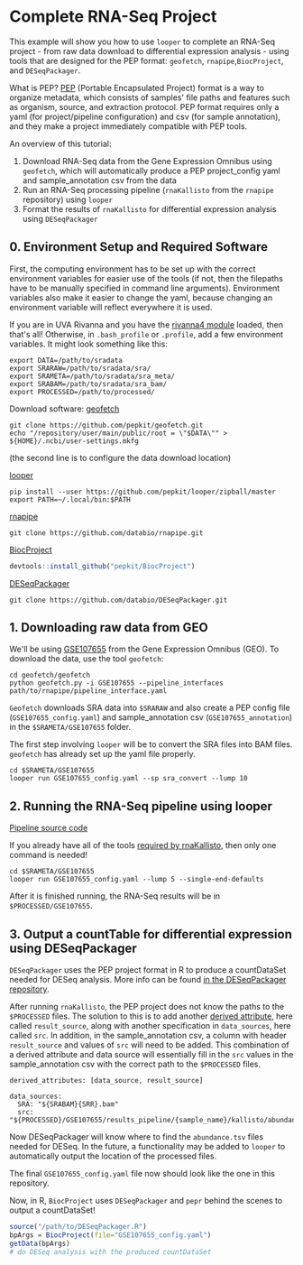 # Complete RNA-Seq Project

This example will show you how to use `looper` to complete an RNA-Seq project - from raw data download to differential expression analysis - using tools that are designed for the PEP format: `geofetch`, `rnapipe`,`BiocProject`, and `DESeqPackager`.

What is PEP? [PEP](https://pepkit.github.io) (Portable Encapsulated Project) format is a way to organize metadata, which consists of samples' file paths and features such as organism, source, and extraction protocol. PEP format requires only a yaml (for project/pipeline configuration) and csv (for sample annotation), and they make a project immediately compatible with PEP tools. 

An overview of this tutorial:
1. Download RNA-Seq data from the Gene Expression Omnibus using `geofetch`, which will automatically produce a PEP project_config yaml and sample_annotation csv from the data
2. Run an RNA-Seq processing pipeline (`rnaKallisto` from the `rnapipe` repository) using `looper`
3. Format the results of `rnaKallisto` for differential expression analysis using `DESeqPackager`

## 0. Environment Setup and Required Software

First, the computing environment has to be set up with the correct environment variables for easier use of the tools (if not, then the filepaths have to be manually specified in command line arguments). Environment variables also make it easier to change the yaml, because changing an environment variable will reflect everywhere it is used.

If you are in UVA Rivanna and you have the [rivanna4 module](https://github.com/databio/modulefiles/blob/master/databioR/rivanna4) loaded, then that's all! Otherwise, in `.bash_profile` or `.profile`, add a few environment variables. It might look something like this:
```
export DATA=/path/to/sradata
export SRARAW=/path/to/sradata/sra/
export SRAMETA=/path/to/sradata/sra_meta/
export SRABAM=/path/to/sradata/sra_bam/
export PROCESSED=/path/to/processed/
```

Download software:
[geofetch](https://github.com/pepkit/geofetch)
```
git clone https://github.com/pepkit/geofetch.git
echo "/repository/user/main/public/root = \"$DATA\"" > ${HOME}/.ncbi/user-settings.mkfg
```
(the second line is to configure the data download location)

[looper](https://looper.readthedocs.io/en/latest/hello-world.html)
```
pip install --user https://github.com/pepkit/looper/zipball/master
export PATH=~/.local/bin:$PATH
```

[rnapipe](https://github.com/databio/rnapipe)
```
git clone https://github.com/databio/rnapipe.git
```

[BiocProject](http://code.databio.org/BiocProject/index.html)
```R
devtools::install_github("pepkit/BiocProject")
```

[DESeqPackager](https://github.com/databio/DESeqPackager)
```
git clone https://github.com/databio/DESeqPackager.git
```

## 1. Downloading raw data from GEO

We'll be using [GSE107655](https://www.ncbi.nlm.nih.gov/geo/query/acc.cgi?acc=GSE107655) from the Gene Expression Omnibus (GEO). To download the data, use the tool `geofetch`:
```
cd geofetch/geofetch
python geofetch.py -i GSE107655 --pipeline_interfaces path/to/rnapipe/pipeline_interface.yaml
```
`Geofetch` downloads SRA data into `$SRARAW` and also create a PEP config file (`GSE107655_config.yaml`) and sample_annotation csv (`GSE107655_annotation`) in the `$SRAMETA/GSE107655` folder.

The first step involving `looper` will be to convert the SRA files into BAM files. `geofetch` has already set up the yaml file properly.
```
cd $SRAMETA/GSE107655
looper run GSE107655_config.yaml --sp sra_convert --lump 10
```

## 2. Running the RNA-Seq pipeline using looper

[Pipeline source code](https://github.com/databio/rnapipe)

If you already have all of the tools [required by rnaKallisto](https://github.com/databio/rnapipe/blob/master/src/rnaKallisto.yaml), then only one command is needed!
```
cd $SRAMETA/GSE107655
looper run GSE107655_config.yaml --lump 5 --single-end-defaults
```

After it is finished running, the RNA-Seq results will be in `$PROCESSED/GSE107655`.

## 3. Output a countTable for differential expression using DESeqPackager

`DESeqPackager` uses the PEP project format in R to produce a countDataSet needed for DESeq analysis. More info can be found [in the DESeqPackager repository](https://github.com/databio/DESeqPackager).

After running `rnaKallisto`, the PEP project does not know the paths to the `$PROCESSED` files. The solution to this is to add another [derived attribute](https://pepkit.github.io/docs/derived_attributes/), here called `result_source`, along with another specification in `data_sources`, here called `src`. In addition, in the sample_annotation csv, a column with header `result_source` and values of `src` will need to be added. This combination of a derived attribute and data source will essentially fill in the `src` values in the sample_annotation csv with the correct path to the `$PROCESSED` files.
```
derived_attributes: [data_source, result_source]

data_sources:
  SRA: "${SRABAM}{SRR}.bam"
  src: "${PROCESSED}/GSE107655/results_pipeline/{sample_name}/kallisto/abundance.tsv"
```
Now DESeqPackager will know where to find the `abundance.tsv` files needed for DESeq. In the future, a functionality may be added to `looper` to automatically output the location of the processed files.

The final `GSE107655_config.yaml` file now should look like the one in this repository.

Now, in R, `BiocProject` uses `DESeqPackager` and `pepr` behind the scenes to output a countDataSet!
```R
source("/path/to/DESeqPackager.R")
bpArgs = BiocProject(file="GSE107655_config.yaml")
getData(bpArgs)
# do DESeq analysis with the produced countDataSet
```
